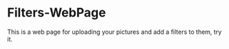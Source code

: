 # Filters-WebPage
This is a web page for uploading your pictures and add a filters to them, try it. 
